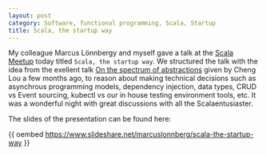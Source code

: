 ```yaml
---
layout: post
category: Software, functional programming, Scala, Startup
title: Scala, the startup way
---
```


My colleague Marcus Lönnbergy and myself gave a talk at the [Scala Meetup](http://www.meetup.com/Scala-Geats/)
today titled `Scala, the startup way`. We structured the talk with the idea from the exellent talk
[On the spectrum of abstractions](https://www.youtube.com/watch?v=mVVNJKv9esE) given by Cheng Lou a few months ago,
to reason about making technical decisions such as asynchrous programming models, dependency injection, data types,
CRUD vs Event sourcing, kubectl vs our in house testing environment tools, etc. It was a wonderful night with great
discussions with all the Scalaentusiaster.

The slides of the presentation can be found here:

{{ oembed https://www.slideshare.net/marcuslonnberg/scala-the-startup-way }}


